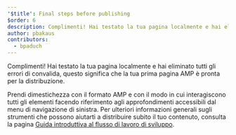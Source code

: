 ```yaml
---
'$title': Final steps before publishing
$order: 6
description: Complimenti! Hai testato la tua pagina localmente e hai eliminato tutti gli errori di convalida, questo significa che la tua prima pagina AMP è pronta per la distribuzione.
author: pbakaus
contributors:
  - bpaduch
---
```


Complimenti! Hai testato la tua pagina localmente e hai eliminato tutti gli errori di convalida, questo significa che la tua prima pagina AMP è pronta per la distribuzione.

Prendi dimestichezza con il formato AMP e con il modo in cui interagiscono tutti gli elementi facendo riferimento agli approfondimenti accessibili dal menu di navigazione di sinistra. Per ulteriori informazioni generali sugli strumenti che possono aiutarti a distribuire subito il tuo contenuto, consulta la pagina [Guida introduttiva al flusso di lavoro di sviluppo](https://developers.google.com/web/tools/setup/).
